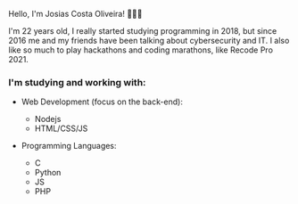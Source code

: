 Hello, I'm Josias Costa Oliveira! 🙋🏽‍♂️

I'm 22 years old, I really started studying programming in 2018, but since 2016 me and my friends have been talking about cybersecurity and IT. I also like so much to play hackathons and coding marathons, like Recode Pro 2021.

### I'm studying and working with:

- Web Development (focus on the back-end):
    * Nodejs
    * HTML/CSS/JS
        
- Programming Languages:
    * C
    * Python
    * JS
    * PHP
